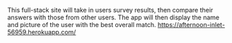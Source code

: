 This full-stack site will take in users survey results, then compare their answers with those from other users. The app will then display the name and picture of the user with the best overall match.
https://afternoon-inlet-56959.herokuapp.com/
